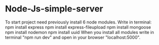 # Node-Js-simple-server
To start project need previously install 6 node modules.
Write in terminal:
npm install express
npm install express-fileupload
npm install mongoose
npm install nodemon
npm install uuid
When you install all modules write in terminal "npm run dev" and open in your browser "localhost:5000".
